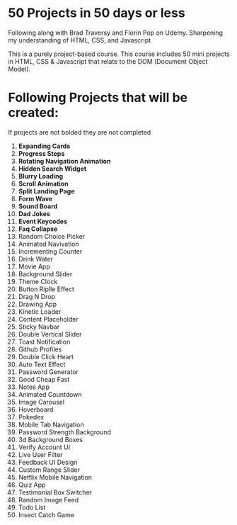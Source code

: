 # 50 Projects in 50 days or less

<p>Following along with Brad Traversy and Florin Pop on Udemy. Sharpening my understanding of HTML, CSS, and Javascript</p>
<p>This is a purely project-based course. This course includes 50 mini projects in HTML, CSS & Javascript that relate to the DOM (Document Object Model).

# Following Projects that will be created:

<p>If projects are not bolded they are not completed</p>
<ol>
  <li><b>Expanding Cards</b></li>
  <li><b>Progress Steps</b></li>
  <li><b>Rotating Navigation Animation</b></li>
  <li><b>Hidden Search Widget</b></li>
  <li><b>Blurry Loading</b></li>
  <li><b>Scroll Animation</b></li>
  <li><b>Split Landing Page</b></li>
  <li><b>Form Wave</b></li>
  <li><b>Sound Board</b></li>
  <li><b>Dad Jokes</b></li>
  <li><b>Event Keycodes</b></li>
  <li><b>Faq Collapse</b></li>
  <li>Random Choice Picker</li>
  <li>Animated Navivation</li>
  <li>Incrementing Counter</li>
  <li>Drink Water</li>
  <li>Movie App</li>
  <li>Background Slider</li>
  <li>Theme Clock</li>
  <li>Button Riplle Effect</li>
  <li>Drag N Drop</li>
  <li>Drawing App</li>
  <li>Kinetic Loader</li>
  <li>Content Placeholder</li>
  <li>Sticky Navbar</li>
  <li>Double Vertical Slider</li>
  <li>Toast Notification</li>
  <li>Github Profiles</li>
  <li>Double Click Heart</li>
  <li>Auto Text Effect</li>
  <li>Password Generator</li>
  <li>Good Cheap Fast</li>
  <li>Notes App</li>
  <li>Animated Countdown</li>
  <li>Image Carousel</li>
  <li>Hoverboard</li>
  <li>Pokedex</li>
  <li>Mobile Tab Navigation</li>
  <li>Password Strength Background</li>
  <li>3d Background Boxes</li>
  <li>Verify Account UI</li>
  <li>Live User Filter</li>
  <li>Feedback UI Design</li>
  <li>Custom Range Slider</li>
  <li>Netflix Mobile Navigation</li>
  <li>Quiz App</li>
  <li>Testimonial Box Switcher</li>
  <li>Random Image Feed</li> 
  <li>Todo List</li> 
  <li>Insect Catch Game</li> 
</ol>

